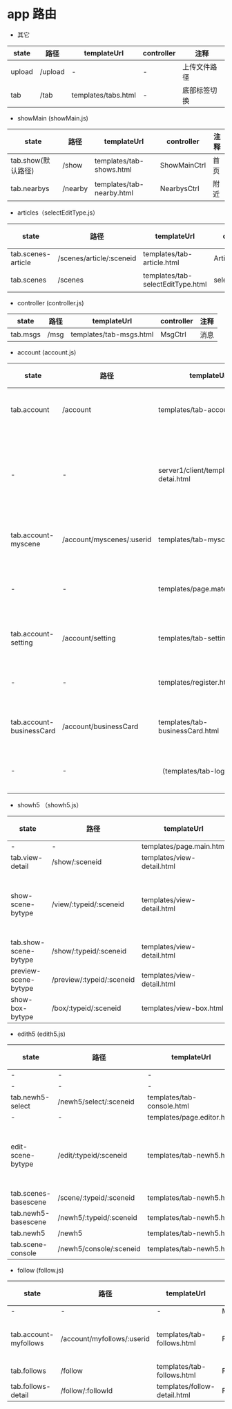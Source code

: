 # app 路由

- 其它

state  | 路径      | templateUrl         | controller | 注释
------ | ------- | ------------------- | ---------- | ------
upload | /upload | -                   | -          | 上传文件路径
tab    | /tab    | templates/tabs.html | -          | 底部标签切换

- showMain (showMain.js)

state          | 路径      | templateUrl               | controller   | 注释
-------------- | ------- | ------------------------- | ------------ | --
tab.show(默认路径) | /show   | templates/tab-shows.html  | ShowMainCtrl | 首页
tab.nearbys    | /nearby | templates/tab-nearby.html | NearbysCtrl  | 附近

- articles（selectEditType.js）

state              | 路径                       | templateUrl                       | controller      | 注释
------------------ | ------------------------ | --------------------------------- | --------------- | -----
tab.scenes-article | /scenes/article/:sceneid | templates/tab-article.html        | ArticleShowCtrl | -
tab.scenes         | /scenes                  | templates/tab-selectEditType.html | selectEditType  | 创作

- controller (controller.js)

state    | 路径   | templateUrl             | controller | 注释
-------- | ---- | ----------------------- | ---------- | --
tab.msgs | /msg | templates/tab-msgs.html | MsgCtrl    | 消息

- account (account.js)

state                    | 路径                        | templateUrl                              | controller        | 注释
------------------------ | ------------------------- | ---------------------------------------- | ----------------- | ---------
tab.account              | /account                  | templates/tab-account.html               | AccountCtrl       | 我的主页
-                        | -                         | server1/client/templates/view-detai.html | VerifyCtrl(没有找到)  | 邮箱激活链接页面
tab.account-myscene      | /account/myscenes/:userid | templates/tab-myscenes.html              | MySceneCtrl       | 我的作品
-                        | -                         | templates/page.material.html             | PageMaterialCtrl  | 素材库页面
tab.account-setting      | /account/setting          | templates/tab-setting.html               | SettingController | 我的设置
-                        | -                         | templates/register.html                  | RegisterCtrl      | 注册页面
tab.account-businessCard | /account/businessCard     | templates/tab-businessCard.html          | BusinessCardCtrl  | 我的名片
-                        | -                         | （templates/tab-login.html）               | LoginCtrl         | 登录页面

- showh5 （showh5.js）

state                 | 路径                        | templateUrl                | controller    | 注释
--------------------- | ------------------------- | -------------------------- | ------------- | --
-                     | -                         | templates/page.main.html   | PageMainCtrl  | -
tab.view-detail       | /show/:sceneid            | templates/view-detail.html | ShowH5Ctrl    | -
show-scene-bytype     | /view/:typeid/:sceneid    | templates/view-detail.html | ShowH5Ctrl    | 场景展示页面
tab.show-scene-bytype | /show/:typeid/:sceneid    | templates/view-detail.html | ShowH5Ctrl    | -
preview-scene-bytype  | /preview/:typeid/:sceneid | templates/view-detail.html | PreviewH5Ctrl | -
show-box-bytype       | /box/:typeid/:sceneid     | templates/view-box.html    | ViewBoxCtrl   | -

- edith5 (edith5.js)

state                | 路径                      | templateUrl                | controller       | 注释
-------------------- | ----------------------- | -------------------------- | ---------------- | ------
-                    | -                       | -                          | StyleConsoleCtrl | -
-                    | -                       | -                          | CompStyleCtrl    | -
tab.newh5-select     | /newh5/select/:sceneid  | templates/tab-console.html | SelectH5Ctrl     | -
-                    | -                       | templates/page.editor.html | EditPageCtrl     | -
edit-scene-bytype    | /edit/:typeid/:sceneid  | templates/tab-newh5.html   | EditH5Ctrl       | 编辑场景页面
tab.scenes-basescene | /scene/:typeid/:sceneid | templates/tab-newh5.html   | EditH5Ctrl       | -
tab.newh5-basescene  | /newh5/:typeid/:sceneid | templates/tab-newh5.html   | EditH5Ctrl       | -
tab.newh5            | /newh5                  | templates/tab-newh5.html   | EditH5Ctrl       | -
tab.scene-console    | /newh5/console/:sceneid | templates/tab-newh5.html   | EditH5Ctrl       | -

- follow (follow.js)

state                 | 路径                         | templateUrl                  | controller                        | 注释
--------------------- | -------------------------- | ---------------------------- | --------------------------------- | -----
-                     | -                          | -                            | MySceneCtrl1111111111111111111111 | -
tab.account-myfollows | /account/myfollows/:userid | templates/tab-follows.html   | FollowsCtrl                       | 我的收藏
tab.follows           | /follow                    | templates/tab-follows.html   | FollowsCtrl                       | -
tab.follows-detail    | /follow/:followId          | templates/follow-detail.html | FollowDetailCtrl                  | -
